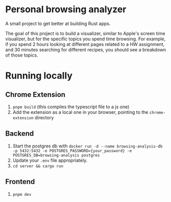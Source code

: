 # Personal browsing analyzer

A small project to get better at building Rust apps.

The goal of this project is to build a visualizer, similar to Apple's screen time visualizer, but
for the specific topics you spend time browsing. For example, if you spend 2 hours looking at different
pages related to a HW assignment, and 30 minutes searching for different recipes, you should see
a breakdown of those topics.

# Running locally

## Chrome Extension

1. `pnpm build` (this compiles the typescript file to a js one)
2. Add the extension as a local one in your browser, pointing to the `chrome-extension` directory

## Backend

1. Start the postgres db with
   `docker run -d --name browsing-analysis-db -p 5432:5432 -e POSTGRES_PASSWORD={your_password} -e POSTGRES_DB=browsing-analysis postgres`
2. Update your `.env` file appropriately.
3. `cd server && cargo run`

## Frontend

1. `pnpm dev`
